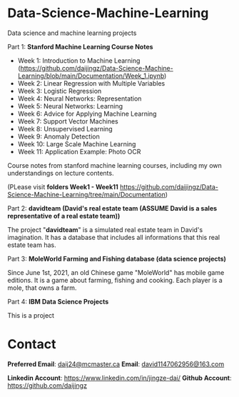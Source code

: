 # Data-Science-Machine-Learning
Data science and machine learning projects

Part 1: **Stanford Machine Learning Course Notes**

* Week 1: Introduction to Machine Learning (https://github.com/daijingz/Data-Science-Machine-Learning/blob/main/Documentation/Week_1.ipynb)
* Week 2: Linear Regression with Multiple Variables
* Week 3: Logistic Regression
* Week 4: Neural Networks: Representation
* Week 5: Neural Networks: Learning
* Week 6: Advice for Applying Machine Learning
* Week 7: Support Vector Machines
* Week 8: Unsupervised Learning
* Week 9: Anomaly Detection
* Week 10: Large Scale Machine Learning
* Week 11: Application Example: Photo OCR

Course notes from stanford machine learning courses, including my own understandings on lecture contents.

(PLease visit **folders Week1 - Week11** https://github.com/daijingz/Data-Science-Machine-Learning/tree/main/Documentation)

Part 2: **davidteam (David's real estate team (ASSUME David is a sales representative of a real estate team))**

The project "**davidteam**" is a simulated real estate team in David's imagination. It has a database that includes all informations that this real estate team has.

Part 3: **MoleWorld Farming and Fishing database (data science projects)**

Since June 1st, 2021, an old Chinese game "MoleWorld" has mobile game editions. It is a game about farming, fishing and cooking. Each player is a mole, that owns a farm.

Part 4: **IBM Data Science Projects**

This is a project 

# Contact
**Preferred Email**: daij24@mcmaster.ca
**Email**: david1147062956@163.com

**Linkedin Account**: https://www.linkedin.com/in/jingze-dai/
**Github Account**: https://github.com/daijingz 
